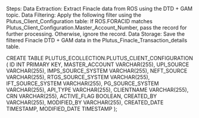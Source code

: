 Steps:
Data Extraction:
Extract Finacle data from ROS using the DTD + GAM topic.
Data Filtering:
Apply the following filter using the Plutus_Client_Configuration table:
If ROS.FORACID matches Plutus_Client_Configuration.Master_Account_Number, pass the record for further processing.
Otherwise, ignore the record.
Data Storage:
Save the filtered Finacle DTD + GAM data in the Plutus_Finacle_Transaction_details table.



CREATE TABLE PLUTUS_ECOLLECTION.PLUTUS_CLIENT_CONFIGURATION (
    ID INT PRIMARY KEY,
    MASTER_ACCOUNT VARCHAR(255),
    UPI_SOURCE VARCHAR(255),
    IMPS_SOURCE_SYSTEM VARCHAR(255),
    NEFT_SOURCE VARCHAR(255),
    RTGS_SOURCE_SYSTEM VARCHAR(255),
    IFT_SOURCE_SYSTEM VARCHAR(255),
    PG_SOURCE_SYSTEM VARCHAR(255),
    API_TYPE VARCHAR(255),
    CLIENTNAME VARCHAR(255),
    CRN VARCHAR(255),
    ACTIVE_FLAG BOOLEAN,
    CREATED_BY VARCHAR(255),
    MODIFIED_BY VARCHAR(255),
    CREATED_DATE TIMESTAMP,
    MODIFIED_DATE TIMESTAMP
);

